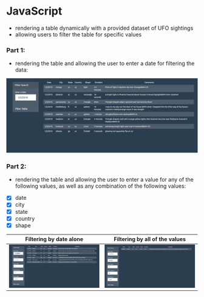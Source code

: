 # JavaScript 
* rendering a table dynamically with a provided dataset of UFO sightings
* allowing users to filter the table for specific values


### Part 1: 
* rendering the table and allowing the user to enter a date for filtering the data:

![UFO table date filter](/images/filterDatePt1.png)

### Part 2: 
* rendering the table and allowing the user to enter a value for any of the following values, as well as any combination of the following values: 

- [x] date
- [x] city
- [x] state
- [x] country
- [x] shape

**Filtering by date alone** | **Filtering by all of the values**
--------------------------  | -------------------------
![Filter by Date](/images/filterBydate.png) | ![Filter by All](/images/filterByall.png)


